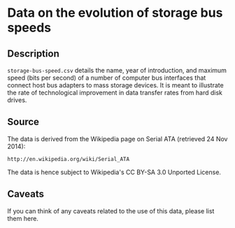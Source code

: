 Data on the evolution of storage bus speeds
===========================================

Description
-----------
`storage-bus-speed.csv` details the name, year of introduction, and maximum speed (bits per second) of a number of computer bus interfaces that connect host bus adapters to mass storage devices.  It is meant to illustrate the rate of technological improvement in data transfer rates from hard disk drives.

Source
------
The data is derived from the Wikipedia page on Serial ATA (retrieved 24 Nov 2014):

    http://en.wikipedia.org/wiki/Serial_ATA

The data is hence subject to Wikipedia's CC BY-SA 3.0 Unported License.

Caveats
-------
If you can think of any caveats related to the use of this data, please list them here.
